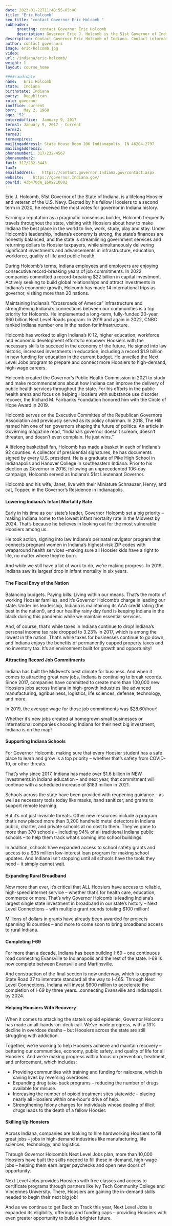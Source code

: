 ```yaml
---
date: 2023-01-22T11:48:55-05:00
title: "Eric Holcomb"
seo_title: "contact Governor Eric Holcomb "
subheader:
     greeting: contact Governor Eric Holcomb 
     description: Governor Eric J. Holcomb is the 51st Governor of Indiana.
description: Contact Governor Eric Holcomb of Indiana. Contact information for Eric Holcomb includes his email address, phone number, and mailing address.
author: contact governors
image: eric-holcomb.jpg
video:
url: /indiana/eric-holcomb/
weight: 1
layout: course_home

####candidate
name:	Eric Holcomb
state:	Indiana
birthstate: Indiana
party:	Republican
role: governor
inoffice: current
born:	May 2, 1968
age: '52'
enteredoffice:	January 9, 2017  
terms1: January 9, 2017 - Current
terms2: 
terms3: 
termexpires:	
mailingaddress1: State House Room 206 Indianapolis, IN 46204-2797
mailingaddress2:		
phonenumber1: 317/232-4567
phonenumber2:	
fax1: 317/232-3443
fax2: 
emailaddress:	https://contact.governor.Indiana.gov/contact.aspx
website:	https://governor.Indiana.gov/
powrid: 43b470de_1609210882
---
```



Eric J. Holcomb, 51st Governor of the State of Indiana, is a lifelong Hoosier and veteran of the U.S. Navy. Elected by his fellow Hoosiers to a second term in 2020, he received the most votes for governor in Indiana history.

Earning a reputation as a pragmatic consensus builder, Holcomb frequently travels throughout the state, visiting with Hoosiers about how to make Indiana the best place in the world to live, work, study, play and stay. Under Holcomb’s leadership, Indiana’s economy is strong, the state’s finances are honestly balanced, and the state is streamlining government services and returning dollars to Hoosier taxpayers, while simultaneously delivering significant investments and advancements in infrastructure, education, workforce, quality of life and public health.

During Holcomb’s terms, Indiana employees and employers are enjoying consecutive record-breaking years of job commitments. In 2022, companies committed a record-breaking $22 billion in capital investment. Actively seeking to build global relationships and attract investments in Indiana’s economic growth, Holcomb has made 14 international trips as governor, visiting more than 20 nations.

Maintaining Indiana’s “Crossroads of America” infrastructure and strengthening Indiana’s connections between our communities is a top priority for Holcomb. He implemented a long-term, fully-funded 20-year, $60 billion Next Level Roads program. In 2019 and again in 2022, CNBC ranked Indiana number one in the nation for infrastructure.

Holcomb has worked to align Indiana’s K-12, higher education, workforce and economic development efforts to empower Hoosiers with the necessary skills to succeed in the economy of the future. He signed into law historic, increased investments in education, including a record $1.9 billion in new funding for education in the current budget. He unveiled the Next Level Jobs program to prepare and connect more Hoosiers to high-demand, high-wage careers.

Holcomb created the Governor’s Public Health Commission in 2021 to study and make recommendations about how Indiana can improve the delivery of public health services throughout the state. For his efforts in the public health arena and focus on helping Hoosiers with substance use disorder recover, the Richard M. Fairbanks Foundation honored him with the Circle of Hope Award in 2019.

Holcomb serves on the Executive Committee of the Republican Governors Association and previously served as its policy chairman. In 2018, The Hill named him one of ten governors shaping the future of politics. An article in Governing magazine read, “Indiana’s governor doesn’t scream, doesn’t threaten, and doesn’t even complain. He just wins.”

A lifelong basketball fan, Holcomb has made a basket in each of Indiana’s 92 counties. A collector of presidential signatures, he has documents signed by every U.S. president. He is a graduate of Pike High School in Indianapolis and Hanover College in southeastern Indiana. Prior to his election as Governor in 2016, following an unprecedented 106-day campaign, Holcomb served as Indiana’s 51st Lieutenant Governor.

Holcomb and his wife, Janet, live with their Miniature Schnauzer, Henry, and cat, Topper, in the Governor’s Residence in Indianapolis.

#### Lowering Indiana’s Infant Mortality Rate
Early in his time as our state’s leader, Governor Holcomb set a big priority – making Indiana home to the lowest infant mortality rate in the Midwest by 2024. That’s because he believes in looking out for the most vulnerable Hoosiers among us.

He took action, signing into law Indiana’s perinatal navigator program that connects pregnant women in Indiana’s highest-risk ZIP codes with wraparound health services –making sure all Hoosier kids have a right to life, no matter where they’re born.

And while we still have a lot of work to do, we’re making progress. In 2019, Indiana saw its largest drop in infant mortality in six years.

#### The Fiscal Envy of the Nation
Balancing budgets. Paying bills. Living within our means. That’s the motto of working Hoosier families, and it’s Governor Holcomb’s charge in leading our state. Under his leadership, Indiana is maintaining its AAA credit rating (the best in the nation!), and our healthy rainy day fund is keeping Indiana in the black during this pandemic while we maintain essential services.

And, of course, that’s while taxes in Indiana continue to drop! Indiana’s personal income tax rate dropped to 3.23% in 2017, which is among the lowest in the nation. That’s while taxes for businesses continue to go down, and Indiana enjoys the benefits of permanently capped property taxes and no inventory tax. It’s an environment built for growth and opportunity!

#### Attracting Record Job Commitments
Indiana has built the Midwest’s best climate for business. And when it comes to attracting great new jobs, Indiana is continuing to break records. Since 2017, companies have committed to create more than 100,000 new Hoosiers jobs across Indiana in high-growth industries like advanced manufacturing, agribusiness, logistics, life sciences, defense, technology, and more.

In 2019, the average wage for those job commitments was $28.60/hour!

Whether it’s new jobs created at homegrown small businesses or international companies choosing Indiana for their next big investment, Indiana is on the map!

#### Supporting Indiana Schools
For Governor Holcomb, making sure that every Hoosier student has a safe place to learn and grow is a top priority – whether that’s safety from COVID-19, or other threats.

That’s why since 2017, Indiana has made over $1.6 billion in NEW investments in Indiana education – and next year, that commitment will continue with a scheduled increase of $183 million in 2021.

Schools across the state have been provided with reopening guidance – as well as necessary tools today like masks, hand sanitizer, and grants to support remote learning.

But it’s not just invisible threats. Other new resources include a program that’s now placed more than 3,200 handheld metal detectors in Indiana public, charter, and private schools at no cost to them. They’ve gone to more than 370 schools – including 94% of all traditional Indiana public schools – to help them track what’s coming into school buildings.

In addition, schools have expanded access to school safety grants and access to a $35 million low-interest loan program for making school updates. And Indiana isn’t stopping until all schools have the tools they need – it simply cannot wait.

#### Expanding Rural Broadband
Now more than ever, it’s critical that ALL Hoosiers have access to reliable, high-speed internet service – whether that’s for health care, education, commerce or more. That’s why Governor Holcomb is leading Indiana’s largest single state investment in broadband in our state’s history – Next Level Connections – with multiple grant rounds totaling $100 million!

Millions of dollars in grants have already been awarded for projects spanning 18 counties – and more to come soon to bring broadband access to rural Indiana.

#### Completing I-69
For more than a decade, Indiana has been building I-69 – one continuous road connecting Evansville to Indianapolis and the rest of the state. I-69 is now complete between Evansville and Martinsville.

And construction of the final section is now underway, which is upgrading State Road 37 to interstate standard all the way to I-465. Through Next Level Connections, Indiana will invest $600 million to accelerate the completion of I-69 by three years…connecting Evansville and Indianapolis by 2024.

#### Helping Hoosiers With Recovery
When it comes to attacking the state’s opioid epidemic, Governor Holcomb has made an all-hands-on-deck call. We’ve made progress, with a 13% decline in overdose deaths – but Hoosiers across the state are still struggling with addiction.

Together, we’re working to help Hoosiers achieve and maintain recovery – bettering our communities, economy, public safety, and quality of life for all Hoosiers. And we’re making progress with a focus on prevention, treatment, and enforcement, which includes:

- Providing communities with training and funding for naloxone, which is saving lives by reversing overdoses.
- Expanding drug take-back programs – reducing the number of drugs available for misuse.
- Increasing the number of opioid treatment sites statewide – placing nearly all Hoosiers within one-hour’s drive of help.
- Strengthening felony charges for individuals whose dealing of illicit drugs leads to the death of a fellow Hoosier.

#### Skilling Up Hoosiers
Across Indiana, companies are looking to hire hardworking Hoosiers to fill great jobs – jobs in high-demand industries like manufacturing, life sciences, technology, and logistics.

Through Governor Holcomb’s Next Level Jobs plan, more than 10,000 Hoosiers have built the skills needed to fill these in-demand, high-wage jobs – helping them earn larger paychecks and open new doors of opportunity.

Next Level Jobs provides Hoosiers with free classes and access to certificate programs through partners like Ivy Tech Community College and Vincennes University. There, Hoosiers are gaining the in-demand skills needed to begin their next big job!

And as we continue to get Back on Track this year, Next Level Jobs is expanded its eligibility, offerings and funding caps – providing Hoosiers with even greater opportunity to build a brighter future.